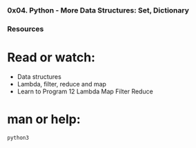 ### 0x04. Python - More Data Structures: Set, Dictionary


### Resources
# Read or watch:

- Data structures
- Lambda, filter, reduce and map
- Learn to Program 12 Lambda Map Filter Reduce

# man or help:
`python3`